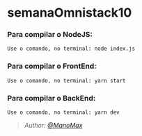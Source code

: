 # semanaOmnistack10

### Para compilar o NodeJS:
    Use o comando, no terminal: node index.js


### Para compilar o FrontEnd:
    Use o comando, no terminal: yarn start
    

### Para compilar o BackEnd:
    Use o comando, no terminal: yarn dev

<p><i>
  
>*Author: [@ManoMax](https://github.com/ManoMax)*

</i></p>
